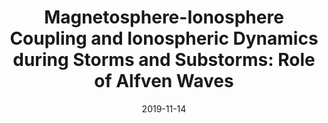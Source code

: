 ---
title: "Magnetosphere-Ionosphere Coupling and Ionospheric Dynamics during Storms and Substorms: Role of Alfven Waves"
collection: publications
permalink: /publication/2019-11-14-Mann_a
excerpt: ' '
date: 2019-11-14
venue: ' Geomagnetism, aeronomy and space weather '
paperurl: 'https://doi.org/10.1017/9781108290135.016'
citation: 'Mann, I. R. , Pakhotin, I. P. , Rae, I. J. , Murphy, K. R. ,  Ozeke, L. G., Knudsen, D. J., Kale, A., and  Milling, D. K. (2019). Magnetosphere-Ionosphere Coupling and Ionospheric Dynamics during Storms and Substorms: Role of Alfven Waves in Mandea, M., Korte, M., Yau, A., &amp; Petrovsky, E. (Eds.), pages 229-250. Geomagnetism, aeronomy and space weather : A journey from the earth&apos;s core to the sun.'
---
